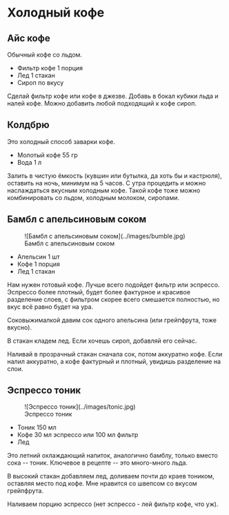 # Холодный кофе

## Айс кофе

Обычный кофе со льдом. 

- Фильтр кофе 1 порция
- Лед 1 стакан
- Сироп по вкусу

Сделай фильтр кофе или кофе в джезве. Добавь в бокал кубики льда и налей кофе. Можно добавить любой подходящий к кофе сироп.

## Колдбрю

Это холодный способ заварки кофе. 

- Молотый кофе 55 гр
- Вода 1 л

Залить в чистую ёмкость (кувшин или бутылка, да хоть бы и кастрюля), оставить на ночь, минимум на 5 часов. С утра процедить и можно наслаждаться вкусным холодным кофе. Такой кофе тоже можно комбинировать со льдом, холодным молоком, сиропами.

## Бамбл с апельсиновым соком

<figure markdown="span">
  ![Бамбл с апельсиновым соком](../images/bumble.jpg)
  <figcaption>Бамбл с апельсиновым соком</figcaption>
</figure>

- Апельсин 1 шт
- Кофе 1 порция
- Лед 1 стакан

Нам нужен готовый кофе. Лучше всего подойдет фильтр или эспрессо. Эспрессо более плотный, будет более фактурное и красивое разделение слоев, с фильтром скорее всего смешается полностью, но вкус всё равно будет на ура.

Соковыжималкой давим сок одного апельсина (или грейпфрута, тоже вкусно). 

В стакан кладем лед. Если хочешь сироп, добавляй его сейчас.

Наливай в прозрачный стакан сначала сок, потом аккуратно кофе. Если налил аккуратно, а кофе фактурный и плотный, увидишь разделение на слои. 

## Эспрессо тоник

<figure markdown="span">
  ![Эспрессо тоник](../images/tonic.jpg)
  <figcaption>Эспрессо тоник</figcaption>
</figure>

- Тоник 150 мл
- Кофе 30 мл эспрессо или 100 мл фильтр 
- Лед

Это летний охлаждающий напиток, аналогично бамблу, только вместо сока -- тоник. Ключевое в рецепте -- это много-много льда.

В высокий стакан добавляем лед, доливаем почти до краев тоником, оставляя место под кофе. Мне нравится со швепсом со вкусом грейпфрута.

Наливаем порцию эспрессо (нет эспрессо - лей фильтр кофе, что уж).